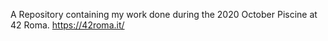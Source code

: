 A Repository containing my work done during the 2020 October Piscine at 42 Roma.
https://42roma.it/
